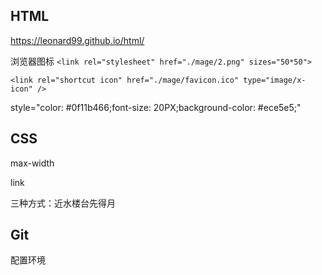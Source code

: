 ## HTML

https://leonard99.github.io/html/

浏览器图标
`<link rel="stylesheet" href="./mage/2.png" sizes="50*50">`

`<link rel="shortcut icon" href="./mage/favicon.ico" type="image/x-icon" />`

style="color: #0f11b466;font-size: 20PX;background-color: #ece5e5;"

## CSS

max-width

link

三种方式：近水楼台先得月

## Git

配置环境
